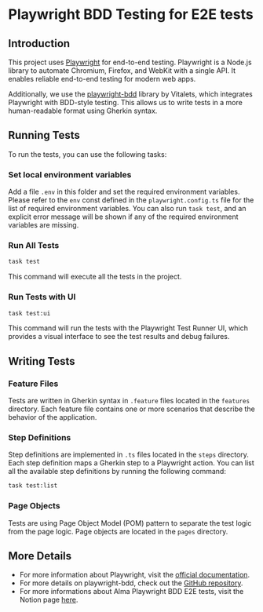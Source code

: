 # Playwright BDD Testing for E2E tests

## Introduction

This project uses [Playwright](https://playwright.dev/) for end-to-end testing. Playwright is a Node.js library to automate Chromium, Firefox, and WebKit with a single API. It enables reliable end-to-end testing for modern web apps.

Additionally, we use the [playwright-bdd](https://github.com/vitalets/playwright-bdd) library by Vitalets, which integrates Playwright with BDD-style testing. This allows us to write tests in a more human-readable format using Gherkin syntax.

## Running Tests

To run the tests, you can use the following tasks:

### Set local environment variables

Add a file `.env` in this folder and set the required environment variables. 
Please refer to the `env` const defined in the `playwright.config.ts` file for the list of required environment variables.
You can also run `task test`, and an explicit error message will be shown if any of the required environment variables are missing.

### Run All Tests

```sh
task test
```

This command will execute all the tests in the project.

### Run Tests with UI

```sh
task test:ui
```

This command will run the tests with the Playwright Test Runner UI, which provides a visual interface to see the test results and debug failures.

## Writing Tests

### Feature Files

Tests are written in Gherkin syntax in `.feature` files located in the `features` directory. Each feature file contains one or more scenarios that describe the behavior of the application.

### Step Definitions

Step definitions are implemented in `.ts` files located in the `steps` directory. Each step definition maps a Gherkin step to a Playwright action.
You can list all the available step definitions by running the following command:

```sh
task test:list
```

### Page Objects

Tests are using Page Object Model (POM) pattern to separate the test logic from the page logic. Page objects are located in the `pages` directory.

## More Details

- For more information about Playwright, visit the [official documentation](https://playwright.dev/docs/intro).
- For more details on playwright-bdd, check out the [GitHub repository](https://github.com/vitalets/playwright-bdd).
- For more informations about Alma Playwright BDD E2E tests, visit the Notion page [here](https://www.notion.so/almapay/Playwright-BDD-E2E-tests-1cb18a22216a80f6af77fcc7aa7d2d78?pvs=4).
